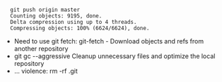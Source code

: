 #
      git push origin master
      Counting objects: 9195, done.
      Delta compression using up to 4 threads.
      Compressing objects: 100% (6624/6624), done.

* Need to use git fetch: git-fetch - Download objects and refs from another repository
* git gc --aggressive Cleanup unnecessary files and optimize the local repository
* ... violence: rm -rf .git
